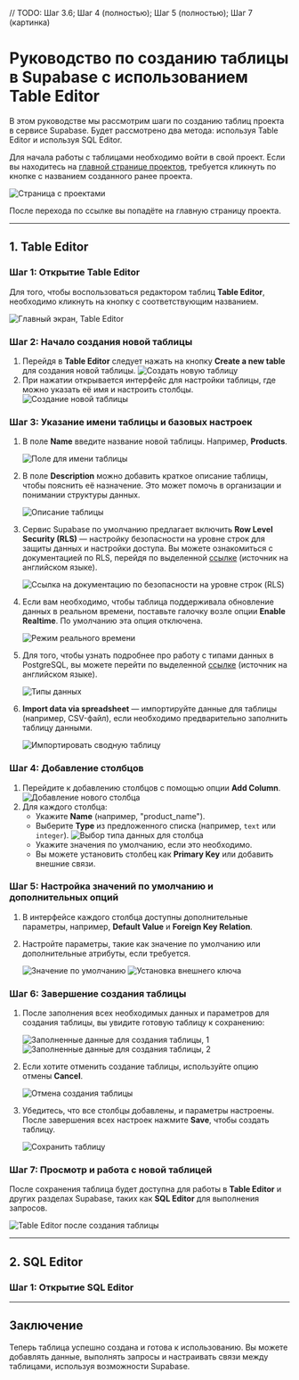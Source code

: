 // TODO: Шаг 3.6; Шаг 4 (полностью); Шаг 5 (полностью); Шаг 7 (картинка)

# Руководство по созданию таблицы в Supabase с использованием Table Editor

В этом руководстве мы рассмотрим шаги по созданию таблиц проекта в сервисе Supabase. Будет рассмотрено два метода: используя Table Editor и используя SQL Editor.

Для начала работы с таблицами необходимо войти в свой проект. Если вы находитесь на [главной странице проектов](https://supabase.com/dashboard/projects), требуется кликнуть по кнопке с названием созданного ранее проекта.

   ![Страница с проектами](images/main_screen/projects_project-focus.png)

После перехода по ссылке вы попадёте на главную страницу проекта.

---

## 1. Table Editor

### Шаг 1: Открытие Table Editor

Для того, чтобы воспользоваться редактором таблиц **Table Editor**, необходимо кликнуть на кнопку с соответствующим названием.

   ![Главный экран, Table Editor](images/main_screen/table_editor-focus.png)

### Шаг 2: Начало создания новой таблицы

1. Перейдя в **Table Editor** следует нажать на кнопку **Create a new table** для создания новой таблицы.
   ![Создать новую таблицу](images/table_editor/main_screen_no_tables_create-focus.png)
2. При нажатии открывается интерфейс для настройки таблицы, где можно указать её имя и настроить столбцы.
   ![Создание новой таблицы](images/table_editor/new_table_creation.png)

### Шаг 3: Указание имени таблицы и базовых настроек

1. В поле **Name** введите название новой таблицы. Например, **Products**.

   ![Поле для имени таблицы](images/table_editor/new_table_creation_name-focus.png)

2. В поле **Description** можно добавить краткое описание таблицы, чтобы пояснить её назначение. Это может помочь в организации и понимании структуры данных.

   ![Описание таблицы](images/table_editor/new_table_creation_description-focus.png)

3. Сервис Supabase по умолчанию предлагает включить **Row Level Security (RLS)** — настройку безопасности на уровне строк для защиты данных и настройки доступа. Вы можете ознакомиться с документацией по RLS, перейдя по выделенной [ссылке](https://supabase.com/docs/guides/auth/row-level-security) (источник на английском языке).

   ![Ссылка на документацию по безопасности на уровне строк (RLS)](images/table_editor/new_table_creation_rls_documentation-focus.png)

4. Если вам необходимо, чтобы таблица поддерживала обновление данных в реальном времени, поставьте галочку возле опции **Enable Realtime**. По умолчанию эта опция отключена.

   ![Режим реального времени](images/table_editor/new_table_creation_realtime-focus.png)

5. Для того, чтобы узнать подробнее про работу с типами данных в PostgreSQL, вы можете перейти по выделенной [ссылке](https://supabase.com/docs/guides/database/tables#data-types) (источник на английском языке).

   ![Типы данных](images/table_editor/new_table_creation_about_data_types-focus.png)

6. **Import data via spreadsheet** — импортируйте данные для таблицы (например, CSV-файл), если необходимо предварительно заполнить таблицу данными.

   ![Импортировать сводную таблицу](images/table_editor/new_table_creation_import_spreadsheet-focus.png)

### Шаг 4: Добавление столбцов

1. Перейдите к добавлению столбцов с помощью опции **Add Column**.
   ![Добавление нового столбца](images/table_editor/columns/add_column-focused.png)
2. Для каждого столбца:
   - Укажите **Name** (например, "product_name").
   - Выберите **Type** из предложенного списка (например, `text` или `integer`).
   ![Выбор типа данных для столбца](images/table_editor/columns/type-open.png)
   - Укажите значения по умолчанию, если это необходимо.
   - Вы можете установить столбец как **Primary Key** или добавить внешние связи.

### Шаг 5: Настройка значений по умолчанию и дополнительных опций

1. В интерфейсе каждого столбца доступны дополнительные параметры, например, **Default Value** и **Foreign Key Relation**.
2. Настройте параметры, такие как значение по умолчанию или дополнительные атрибуты, если требуется.

   ![Значение по умолчанию](images/table_editor/columns/default_value-focused.png)
   ![Установка внешнего ключа](images/table_editor/columns/add_foreign_key_relation-focused.png)

### Шаг 6: Завершение создания таблицы

1. После заполнения всех необходимых данных и параметров для создания таблицы, вы увидите готовую таблицу к сохранению:

   ![Заполненные данные для создания таблицы, 1](images/table_editor/new_table_creation_1st_half.png)
   ![Заполненные данные для создания таблицы, 2](images/table_editor/new_table_creation_2nd_half.png)

2. Если хотите отменить создание таблицы, используйте опцию отмены **Cancel**.

   ![Отмена создания таблицы](images/table_editor/new_table_creation_cancel-focus.png)

3. Убедитесь, что все столбцы добавлены, и параметры настроены. После завершения всех настроек нажмите **Save**, чтобы создать таблицу.

   ![Сохранить таблицу](images/table_editor/new_table_creation_save-focus.png)

### Шаг 7: Просмотр и работа с новой таблицей

После сохранения таблица будет доступна для работы в **Table Editor** и других разделах Supabase, таких как **SQL Editor** для выполнения запросов.

   ![Table Editor после создания таблицы](images/table_editor/main_screen.png)

---

## 2. SQL Editor

### Шаг 1: Открытие SQL Editor

---

## Заключение

Теперь таблица успешно создана и готова к использованию. Вы можете добавлять данные, выполнять запросы и настраивать связи между таблицами, используя возможности Supabase.
